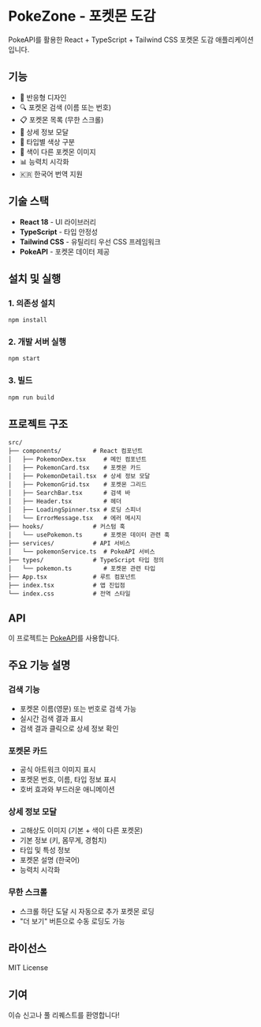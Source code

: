 # PokeZone - 포켓몬 도감

PokeAPI를 활용한 React + TypeScript + Tailwind CSS 포켓몬 도감 애플리케이션입니다.

## 기능

- 📱 반응형 디자인
- 🔍 포켓몬 검색 (이름 또는 번호)
- 📋 포켓몬 목록 (무한 스크롤)
- 📖 상세 정보 모달
- 🎨 타입별 색상 구분
- 🌟 색이 다른 포켓몬 이미지
- 📊 능력치 시각화
- 🇰🇷 한국어 번역 지원

## 기술 스택

- **React 18** - UI 라이브러리
- **TypeScript** - 타입 안정성
- **Tailwind CSS** - 유틸리티 우선 CSS 프레임워크
- **PokeAPI** - 포켓몬 데이터 제공

## 설치 및 실행

### 1. 의존성 설치
```bash
npm install
```

### 2. 개발 서버 실행
```bash
npm start
```

### 3. 빌드
```bash
npm run build
```

## 프로젝트 구조

```
src/
├── components/         # React 컴포넌트
│   ├── PokemonDex.tsx     # 메인 컴포넌트
│   ├── PokemonCard.tsx    # 포켓몬 카드
│   ├── PokemonDetail.tsx  # 상세 정보 모달
│   ├── PokemonGrid.tsx    # 포켓몬 그리드
│   ├── SearchBar.tsx      # 검색 바
│   ├── Header.tsx         # 헤더
│   ├── LoadingSpinner.tsx # 로딩 스피너
│   └── ErrorMessage.tsx   # 에러 메시지
├── hooks/              # 커스텀 훅
│   └── usePokemon.ts      # 포켓몬 데이터 관련 훅
├── services/           # API 서비스
│   └── pokemonService.ts  # PokeAPI 서비스
├── types/              # TypeScript 타입 정의
│   └── pokemon.ts         # 포켓몬 관련 타입
├── App.tsx             # 루트 컴포넌트
├── index.tsx           # 앱 진입점
└── index.css           # 전역 스타일
```

## API

이 프로젝트는 [PokeAPI](https://pokeapi.co/)를 사용합니다.

## 주요 기능 설명

### 검색 기능
- 포켓몬 이름(영문) 또는 번호로 검색 가능
- 실시간 검색 결과 표시
- 검색 결과 클릭으로 상세 정보 확인

### 포켓몬 카드
- 공식 아트워크 이미지 표시
- 포켓몬 번호, 이름, 타입 정보 표시
- 호버 효과와 부드러운 애니메이션

### 상세 정보 모달
- 고해상도 이미지 (기본 + 색이 다른 포켓몬)
- 기본 정보 (키, 몸무게, 경험치)
- 타입 및 특성 정보
- 포켓몬 설명 (한국어)
- 능력치 시각화

### 무한 스크롤
- 스크롤 하단 도달 시 자동으로 추가 포켓몬 로딩
- "더 보기" 버튼으로 수동 로딩도 가능

## 라이선스

MIT License

## 기여

이슈 신고나 풀 리퀘스트를 환영합니다!

